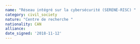 ```yaml
---
name: "Réseau intégré sur la cybersécurité (SERENE-RISC) "
category: civil_society
nature: "Centre de recherche "
nationality: CAN
alliance: 
date_signed: '2018-11-12'
---
```

    